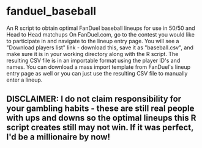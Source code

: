 # fanduel_baseball
An R script to obtain optimal FanDuel baseball lineups for use in 50/50 and Head to Head matchups
On FanDuel.com, go to the contest you would like to participate in and navigate to the lineup entry page. You will see a "Download players list" link - download this, save it as "baseball.csv", and make sure it is in your working directory along with the R script.
The resulting CSV file is in an importable format using the player ID's and names. You can download a mass import template from FanDuel's lineup entry page as well or you can just use the resulting CSV file to manually enter a lineup.
## DISCLAIMER: I do not claim responsibility for your gambling habits - these are still real people with ups and downs so the optimal lineups this R script creates still may not win. If it was perfect, I'd be a millionaire by now!

